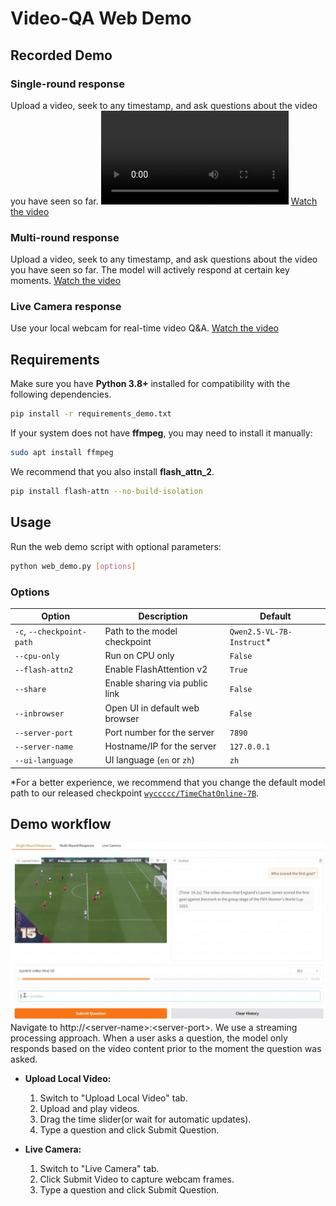 # Video-QA Web Demo

## Recorded Demo

### Single-round response
Upload a video, seek to any timestamp, and ask questions about the video you have seen so far.
<video controls>
    <source src="assets/camera.mp4" type="video/mp4">
    您的浏览器不支持视频标签。
</video>
[Watch the video](https://yaolinli.github.io/TimeChat-Online/demo/assets/camera.mp4)
### Multi-round response
Upload a video, seek to any timestamp, and ask questions about the video you have seen so far. The model will actively respond at certain key moments.
[Watch the video](https://yaolinli.github.io/TimeChat-Online/demo/assets/multi_round.mp4)
### Live Camera response
Use your local webcam for real-time video Q&A.
[Watch the video](https://yaolinli.github.io/TimeChat-Online/demo/assets/camera.mp4)



## Requirements
Make sure you have **Python 3.8+** installed for compatibility with the following dependencies.
```bash
pip install -r requirements_demo.txt
```
If your system does not have **ffmpeg**, you may need to install it manually:
```bash
sudo apt install ffmpeg
```
We recommend that you also install **flash_attn_2**.
```bash
pip install flash-attn --no-build-isolation
```

## Usage

Run the web demo script with optional parameters:
```bash
python web_demo.py [options]
```

### Options
| Option                   | Description                       | Default                   |
|--------------------------|-----------------------------------|---------------------------|
| `-c`, `--checkpoint-path`| Path to the model checkpoint      | `Qwen2.5-VL-7B-Instruct`*  |
| `--cpu-only`             | Run on CPU only                   | `False`                   |
| `--flash-attn2`          | Enable FlashAttention v2          | `True`                    |
| `--share`                | Enable sharing via public link    | `False`                   |
| `--inbrowser`            | Open UI in default web browser    | `False`                   |
| `--server-port`          | Port number for the server        | `7890`                    |
| `--server-name`          | Hostname/IP for the server        | `127.0.0.1`               |
| `--ui-language`          | UI language (`en` or `zh`)        | `zh`                      |

*For a better experience, we recommend that you change the default model path to our released checkpoint [`wyccccc/TimeChatOnline-7B`](https://huggingface.co/wyccccc/TimeChatOnline-7B).

## Demo workflow
![demo](assets/demo.jpg)
Navigate to http://\<server-name\>:\<server-port\>. We use a streaming processing approach. When a user asks a question, the model only responds based on the video content prior to the moment the question was asked.
- **Upload Local Video:** 
    1. Switch to "Upload Local Video" tab.
    2. Upload and play videos.
    3. Drag the time slider(or wait for automatic updates).
    4. Type a question and click Submit Question.

- **Live Camera:** 
    1. Switch to "Live Camera" tab.
    2. Click Submit Video to capture webcam frames.
    3. Type a question and click Submit Question.